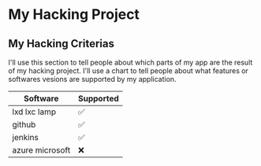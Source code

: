 # My Hacking Project

## My Hacking Criterias

I'll use this section to tell people about which parts of my app are the result of my hacking project.
I'll use a chart to tell people about what features or softwares vesions are supported by my application.

| Software        | Supported          | 
| --------------- | ------------------ |
| lxd lxc lamp    | :white_check_mark: |
| github          | :white_check_mark: |
| jenkins         | :white_check_mark: |
| azure microsoft | :x:                |

